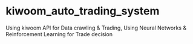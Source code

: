 # kiwoom_auto_trading_system
Using kiwoom API for Data crawling &amp; Trading, Using Neural Networks &amp; Reinforcement Learning for Trade decision
